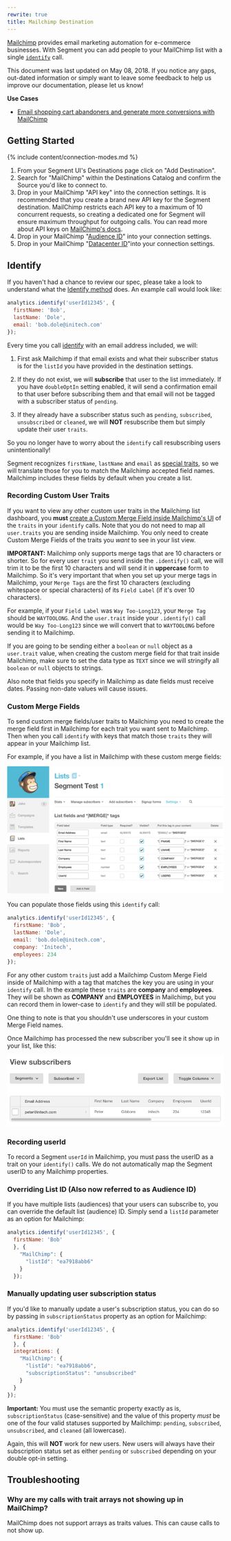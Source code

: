 ```yaml
---
rewrite: true
title: Mailchimp Destination
---
```

[Mailchimp](https://mailchimp.com/?utm_source=segmentio&utm_medium=docs&utm_campaign=partners) provides email marketing automation for e-commerce businesses. With Segment you can add people to your MailChimp list with a single [`identify`](/docs/connections/spec/identify/) call.

This document was last updated on May 08, 2018. If you notice any gaps, out-dated information or simply want to leave some feedback to help us improve our documentation, please let us know!

**Use Cases**

* [Email shopping cart abandoners and generate more conversions with MailChimp](https://segment.com/recipes/email-shopping-cart-abandoners-mailchimp/)

## Getting Started

{% include content/connection-modes.md %}

1. From your Segment UI's Destinations page click on "Add Destination".
2. Search for "MailChimp" within the Destinations Catalog and confirm the Source you'd like to connect to.
3. Drop in your MailChimp "API key" into the connection settings. It is recommended that you create a brand new API key for the Segment destination. MailChimp restricts each API key to a maximum of 10 concurrent requests, so creating a dedicated one for Segment will ensure maximum throughput for outgoing calls. You can read more about API keys on [MailChimp's docs](http://kb.mailchimp.com/integrations/api-integrations/about-api-keys).
4. Drop in your MailChimp "[Audience ID](#audience-id)" into your connection settings.
5. Drop in your MailChimp "[Datacenter ID](#datacenter-id)"into your connection settings.

## Identify

If you haven't had a chance to review our spec, please take a look to understand what the [Identify method](https://segment.com/docs/connections/spec/identify/) does. An example call would look like:

```javascript
analytics.identify('userId12345', {
  firstName: 'Bob',
  lastName: 'Dole',
  email: 'bob.dole@initech.com'
});
```

Every time you call [identify](/docs/connections/spec/identify/) with an email address included, we will:

1. First ask Mailchimp if that email exists and what their subscriber status is for the `listId` you have provided in the destination settings.

2. If they do not exist, we will **subscribe** that user to the list immediately. If you have `doubleOptIn` setting enabled, it will send a confirmation email to that user before subscribing them and that email will not be tagged with a subscriber status of `pending`.

3. If they already have a subscriber status such as `pending`, `subscribed`, `unsubscribed` or `cleaned`, we will **NOT** resubscribe them but simply update their user `traits`.

So you no longer have to worry about the `identify` call resubscribing users unintentionally!

Segment recognizes `firstName`, `lastName` and `email` as [special traits](/docs/connections/spec/identify#special-traits), so we will translate those for you to match the Mailchimp accepted field names. Mailchimp includes these fields by default when you create a list.

### Recording Custom User Traits

If you want to view any other custom user traits in the Mailchimp list dashboard, you **must** [create a Custom Merge Field inside Mailchimp's UI](#custom-merge-fields) of the `traits` in your `identify` calls. Note that you do not need to map all `user.traits` you are sending inside Mailchimp. You only need to create Custom Merge Fields of the traits you *want* to see in your list view.

**IMPORTANT:** Mailchimp only supports merge tags that are 10 characters or shorter. So for every user `trait` you send inside the `.identify()` call, we will trim it to be the first 10 characters and will send it in **uppercase** form to Mailchimp. So it's very important that when you set up your merge tags in Mailchimp, your `Merge Tags` are the first 10 characters (excluding whitespace or special characters) of its `Field Label` (if it's over 10 characters).

For example, if your `Field Label` was `Way Too-Long123`, your `Merge Tag` should be `WAYTOOLONG`. And the `user.trait` inside your `.identify()` call would be `Way Too-Long123` since we will convert that to `WAYTOOLONG` before sending it to Mailchimp.

If you are going to be sending either a `boolean` or `null` object as a `user.trait` value, when creating the custom merge field for that trait inside Mailchimp, make sure to set the data type as `TEXT` since we will stringify all `boolean` or `null` objects to strings.

Also note that fields you specify in Mailchimp as date fields must receive dates. Passing non-date values will cause issues.

### Custom Merge Fields

To send custom merge fields/user traits to Mailchimp you need to create the merge field first in Mailchimp for each trait you want sent to Mailchimp. Then when you call `identify` with keys that match those `traits` they will appear in your Mailchimp list.

For example, if you have a list in Mailchimp with these custom merge fields:

![mailchimp merge fields screenshot](images/merge-fields.png)

You can populate those fields using this `identify` call:

```javascript
analytics.identify('userId12345', {
  firstName: 'Bob',
  lastName: 'Dole',
  email: 'bob.dole@initech.com',
  company: 'Initech',
  employees: 234
});
```

For any other custom `traits` just add a Mailchimp Custom Merge Field inside of Mailchimp with a tag that matches the key you are using in your `identify` call. In the example these `traits` are **company** and **employees**. They will be shown as **COMPANY** and **EMPLOYEES** in Mailchimp, but you can record them in lower-case to `identify` and they will still be populated.

One thing to note is that you shouldn't use underscores in your custom Merge Field names.

Once Mailchimp has processed the new subscriber you'll see it show up in your list, like this:

![mailchimp subscriber screenshot](images/mailchimp-subscriber.png)

### Recording userId

To record a Segment `userId` in Mailchimp, you must pass the userID as a trait on your `identify()` calls. We do not automatically map the Segment userID to any Mailchimp properties.  

### Overriding List ID (Also now referred to as Audience ID)

If you have multiple lists (audiences) that your users can subscribe to, you can override the default list (audience) ID. Simply send a `listId` parameter as an option for Mailchimp:

```javascript
analytics.identify('userId12345', {
  firstName: 'Bob'
  }, {
    "MailChimp": {
      "listId": "ea7918abb6"
    }
  });
```

### Manually updating user subscription status

If you'd like to manually update a user's subscription status, you can do so by passing in `subscriptionStatus` property as an option for Mailchimp:

```javascript
analytics.identify('userId12345', {
  firstName: 'Bob'
  }, {
  integrations: {
    "MailChimp": {
      "listId": "ea7918abb6",
      "subscriptionStatus": "unsubscribed"
    }
  }
});
```

**Important:** You must use the semantic property exactly as is, `subscriptionStatus` (case-sensitive) and the value of this property *must* be one of the four valid statuses supported by Mailchimp: `pending`, `subscribed`, `unsubscribed`, and `cleaned` (all lowercase).

Again, this will **NOT** work for new users. New users will always have their subscription status set as either `pending` or `subscribed` depending on your double opt-in setting.

## Troubleshooting

### Why are my calls with trait arrays not showing up in MailChimp?
MailChimp does not support arrays as traits values. This can cause calls to not show up.
